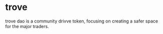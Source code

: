 # trove
trove dao is a community drivve token, focusing on creating a safer space for the major traders.
